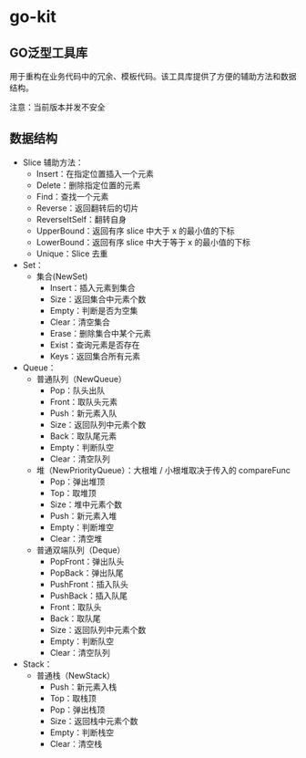 # go-kit

## GO泛型工具库

用于重构在业务代码中的冗余、模板代码。该工具库提供了方便的辅助方法和数据结构。

注意：当前版本并发不安全

## 数据结构

- Slice 辅助方法：
  - Insert：在指定位置插入一个元素
  - Delete：删除指定位置的元素
  - Find：查找一个元素
  - Reverse：返回翻转后的切片
  - ReverseItSelf：翻转自身
  - UpperBound：返回有序 slice 中大于 x 的最小值的下标
  - LowerBound：返回有序 slice 中大于等于 x 的最小值的下标
  - Unique：Slice 去重
- Set：
  - 集合(NewSet)
    - Insert：插入元素到集合
    - Size：返回集合中元素个数
    - Empty：判断是否为空集
    - Clear：清空集合
    - Erase：删除集合中某个元素
    - Exist：查询元素是否存在
    - Keys：返回集合所有元素
- Queue：
  - 普通队列（NewQueue）
    - Pop：队头出队
    - Front：取队头元素
    - Push：新元素入队
    - Size：返回队列中元素个数
    - Back：取队尾元素
    - Empty：判断队空
    - Clear：清空队列
  - 堆（NewPriorityQueue）：大根堆 / 小根堆取决于传入的 compareFunc
    - Pop：弹出堆顶
    - Top：取堆顶
    - Size：堆中元素个数
    - Push：新元素入堆
    - Empty：判断堆空
    - Clear：清空堆
  - 普通双端队列（Deque）
    - PopFront：弹出队头
    - PopBack：弹出队尾
    - PushFront：插入队头
    - PushBack：插入队尾
    - Front：取队头
    - Back：取队尾
    - Size：返回队列中元素个数
    - Empty：判断队空
    - Clear：清空队列
- Stack：
  - 普通栈（NewStack）
    - Push：新元素入栈
    - Top：取栈顶
    - Pop：弹出栈顶
    - Size：返回栈中元素个数
    - Empty：判断栈空
    - Clear：清空栈